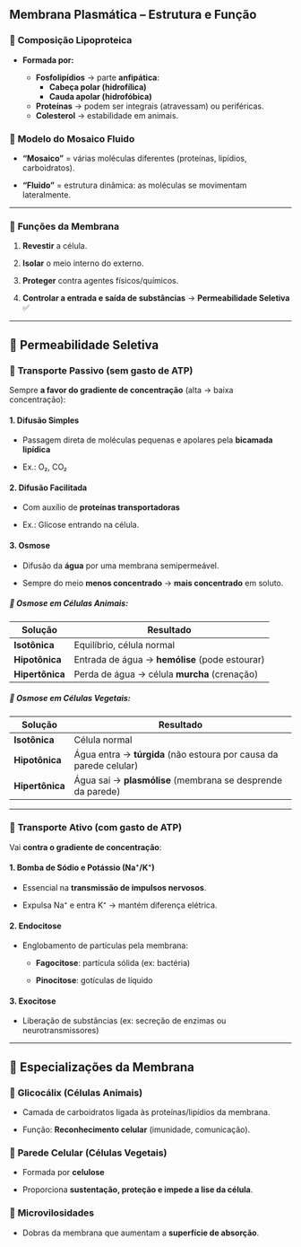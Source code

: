 ## **Membrana Plasmática – Estrutura e Função**

### 🧪 **Composição Lipoproteica**

- **Formada por:**
	    
    - **Fosfolipídios** → parte **anfipática**:
        - **Cabeça polar (hidrofílica)**
        - **Cauda apolar (hidrofóbica)**
    - **Proteínas** → podem ser integrais (atravessam) ou periféricas.
    - **Colesterol** → estabilidade em animais.
### 🧩 **Modelo do Mosaico Fluido**

- **“Mosaico”** = várias moléculas diferentes (proteínas, lipídios, carboidratos).
    
- **“Fluido”** = estrutura dinâmica: as moléculas se movimentam lateralmente.
    

---

### 🧫 **Funções da Membrana**

1. **Revestir** a célula.
    
2. **Isolar** o meio interno do externo.
    
3. **Proteger** contra agentes físicos/químicos.
    
4. **Controlar a entrada e saída de substâncias** → **Permeabilidade Seletiva** ✅
    

---

## 🔄 **Permeabilidade Seletiva**

### 🔹 **Transporte Passivo (sem gasto de ATP)**

Sempre **a favor do gradiente de concentração** (alta → baixa concentração):

#### 1. **Difusão Simples**

- Passagem direta de moléculas pequenas e apolares pela **bicamada lipídica**
    
- Ex.: O₂, CO₂
    

#### 2. **Difusão Facilitada**

- Com auxílio de **proteínas transportadoras**
    
- Ex.: Glicose entrando na célula.
    

#### 3. **Osmose**

- Difusão da **água** por uma membrana semipermeável.
    
- Sempre do meio **menos concentrado** → **mais concentrado** em soluto.
    

##### 🧪 Osmose em Células Animais:

|Solução|Resultado|
|---|---|
|**Isotônica**|Equilíbrio, célula normal|
|**Hipotônica**|Entrada de água → **hemólise** (pode estourar)|
|**Hipertônica**|Perda de água → célula **murcha** (crenação)|

##### 🌿 Osmose em Células Vegetais:

|Solução|Resultado|
|---|---|
|**Isotônica**|Célula normal|
|**Hipotônica**|Água entra → **túrgida** (não estoura por causa da parede celular)|
|**Hipertônica**|Água sai → **plasmólise** (membrana se desprende da parede)|

---

### 🔸 **Transporte Ativo (com gasto de ATP)**

Vai **contra o gradiente de concentração**:

#### 1. **Bomba de Sódio e Potássio (Na⁺/K⁺)**

- Essencial na **transmissão de impulsos nervosos**.
    
- Expulsa Na⁺ e entra K⁺ → mantém diferença elétrica.
    

#### 2. **Endocitose**

- Englobamento de partículas pela membrana:
    
    - **Fagocitose**: partícula sólida (ex: bactéria)
        
    - **Pinocitose**: gotículas de líquido
        

#### 3. **Exocitose**

- Liberação de substâncias (ex: secreção de enzimas ou neurotransmissores)
    

---

## 🧼 **Especializações da Membrana**

### 📡 **Glicocálix (Células Animais)**

- Camada de carboidratos ligada às proteínas/lipídios da membrana.
    
- Função: **Reconhecimento celular** (imunidade, comunicação).
    

### 🌱 **Parede Celular (Células Vegetais)**

- Formada por **celulose**
    
- Proporciona **sustentação, proteção e impede a lise da célula**.
    

### 🔬 **Microvilosidades**

- Dobras da membrana que aumentam a **superfície de absorção**.
